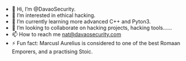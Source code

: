- 👋 Hi, I’m @DavaoSecurity.
- 👀 I’m interested in ethical hacking.
- 🌱 I’m currently learning more advanced C++ and Pyton3.
- 💞️ I’m looking to collaborate on hacking projects, hacking tools......
- 📫 How to reach me nat@davaosecurity.com
- ⚡ Fun fact: Marcusl Aurelius is considered to one of the best Romaan Emporers, and a practising Stoic.

<!---
DavaoSecurity/DavaoSecurity is a ✨ special ✨ repository because its `README.md` (this file) appears on your GitHub profile.
You can click the Preview link to take a look at your changes.
--->
